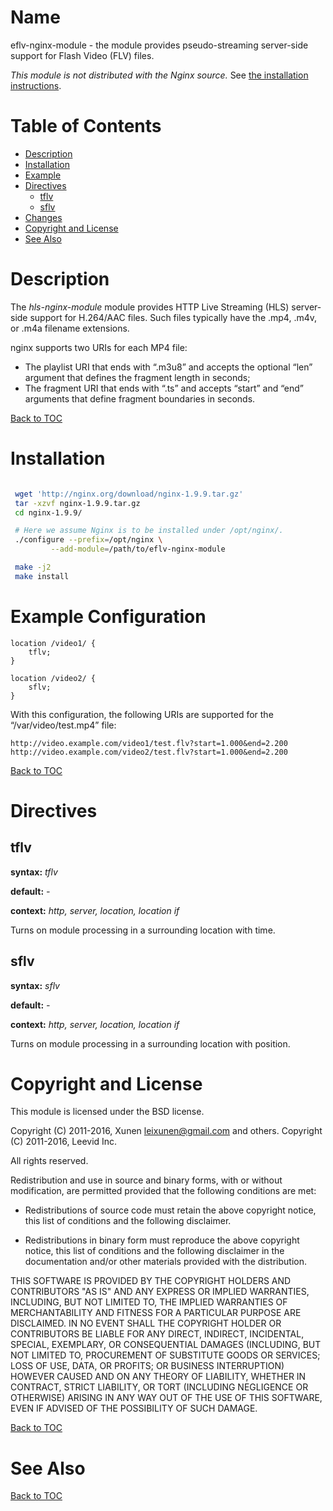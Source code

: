 Name
====

eflv-nginx-module - the module provides pseudo-streaming server-side support for Flash Video (FLV) files.

*This module is not distributed with the Nginx source.* See [the installation instructions](#installation).


Table of Contents
=================

* [Description](#description)
* [Installation](#installation)
* [Example](#example)
* [Directives](#directives)
    * [tflv](#tflv)
    * [sflv](#sflv)
* [Changes](#changes)
* [Copyright and License](#copyright-and-license)
* [See Also](#see-also)

Description
===========

The *hls-nginx-module* module provides HTTP Live Streaming (HLS) server-side support for H.264/AAC files. Such files typically have the .mp4, .m4v, or .m4a filename extensions.

nginx supports two URIs for each MP4 file:

 * The playlist URI that ends with “.m3u8” and accepts the optional “len” argument that defines the fragment length in seconds;
 * The fragment URI that ends with “.ts” and accepts “start” and “end” arguments that define fragment boundaries in seconds.

[Back to TOC](#table-of-contents)


Installation
============

```bash

 wget 'http://nginx.org/download/nginx-1.9.9.tar.gz'
 tar -xzvf nginx-1.9.9.tar.gz
 cd nginx-1.9.9/

 # Here we assume Nginx is to be installed under /opt/nginx/.
 ./configure --prefix=/opt/nginx \
         --add-module=/path/to/eflv-nginx-module

 make -j2
 make install
```

Example Configuration
=====================
```Example
location /video1/ {
    tflv;
}

location /video2/ {
    sflv;
}
```

With this configuration, the following URIs are supported for the “/var/video/test.mp4” file:

```url
http://video.example.com/video1/test.flv?start=1.000&end=2.200
http://video.example.com/video2/test.flv?start=1.000&end=2.200
```

[Back to TOC](#table-of-contents)

Directives
===========
tflv
--------------------
**syntax:** *tflv*

**default:** *-*

**context:** *http, server, location, location if*

Turns on module processing in a surrounding location with time.


sflv
--------------------
**syntax:** *sflv*

**default:** *-*

**context:** *http, server, location, location if*

Turns on module processing in a surrounding location with position.


Copyright and License
=====================

This module is licensed under the BSD license.

Copyright (C) 2011-2016, Xunen <leixunen@gmail.com> and others.
Copyright (C) 2011-2016, Leevid Inc.

All rights reserved.

Redistribution and use in source and binary forms, with or without modification, are permitted provided that the following conditions are met:

* Redistributions of source code must retain the above copyright notice, this list of conditions and the following disclaimer.

* Redistributions in binary form must reproduce the above copyright notice, this list of conditions and the following disclaimer in the documentation and/or other materials provided with the distribution.

THIS SOFTWARE IS PROVIDED BY THE COPYRIGHT HOLDERS AND CONTRIBUTORS "AS IS" AND ANY EXPRESS OR IMPLIED WARRANTIES, INCLUDING, BUT NOT LIMITED TO, THE IMPLIED WARRANTIES OF MERCHANTABILITY AND FITNESS FOR A PARTICULAR PURPOSE ARE DISCLAIMED. IN NO EVENT SHALL THE COPYRIGHT HOLDER OR CONTRIBUTORS BE LIABLE FOR ANY DIRECT, INDIRECT, INCIDENTAL, SPECIAL, EXEMPLARY, OR CONSEQUENTIAL DAMAGES (INCLUDING, BUT NOT LIMITED TO, PROCUREMENT OF SUBSTITUTE GOODS OR SERVICES; LOSS OF USE, DATA, OR PROFITS; OR BUSINESS INTERRUPTION) HOWEVER CAUSED AND ON ANY THEORY OF LIABILITY, WHETHER IN CONTRACT, STRICT LIABILITY, OR TORT (INCLUDING NEGLIGENCE OR OTHERWISE) ARISING IN ANY WAY OUT OF THE USE OF THIS SOFTWARE, EVEN IF ADVISED OF THE POSSIBILITY OF SUCH DAMAGE.

[Back to TOC](#table-of-contents)


See Also
========

[Back to TOC](#table-of-contents)


